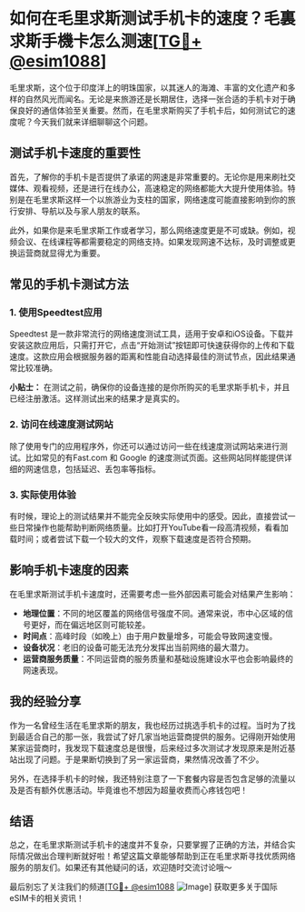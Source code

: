 # 如何在毛里求斯测试手机卡的速度？毛裏求斯手機卡怎么测速[[TG💪+ @esim1088](https://t.me/s/esim1088)]

毛里求斯，这个位于印度洋上的明珠国家，以其迷人的海滩、丰富的文化遗产和多样的自然风光而闻名。无论是来旅游还是长期居住，选择一张合适的手机卡对于确保良好的通信体验至关重要。然而，在毛里求斯购买了手机卡后，如何测试它的速度呢？今天我们就来详细聊聊这个问题。

## 测试手机卡速度的重要性

首先，了解你的手机卡是否提供了承诺的网速是非常重要的。无论你是用来刷社交媒体、观看视频，还是进行在线办公，高速稳定的网络都能大大提升使用体验。特别是在毛里求斯这样一个以旅游业为支柱的国家，网络速度可能直接影响到你的旅行安排、导航以及与家人朋友的联系。

此外，如果你是来毛里求斯工作或者学习，那么网络速度更是不可或缺。例如，视频会议、在线课程等都需要稳定的网络支持。如果发现网速不达标，及时调整或更换运营商就显得尤为重要。

## 常见的手机卡测试方法

### 1. 使用Speedtest应用

Speedtest 是一款非常流行的网络速度测试工具，适用于安卓和iOS设备。下载并安装这款应用后，只需打开它，点击“开始测试”按钮即可快速获得你的上传和下载速度。这款应用会根据服务器的距离和性能自动选择最佳的测试节点，因此结果通常比较准确。

**小贴士：** 在测试之前，确保你的设备连接的是你所购买的毛里求斯手机卡，并且已经注册激活。这样测试出来的结果才是真实的。

### 2. 访问在线速度测试网站

除了使用专门的应用程序外，你还可以通过访问一些在线速度测试网站来进行测试。比如常见的有Fast.com 和 Google 的速度测试页面。这些网站同样能提供详细的网速信息，包括延迟、丢包率等指标。

### 3. 实际使用体验

有时候，理论上的测试结果并不能完全反映实际使用中的感受。因此，直接尝试一些日常操作也能帮助判断网络质量。比如打开YouTube看一段高清视频，看看加载时间；或者尝试下载一个较大的文件，观察下载速度是否符合预期。

## 影响手机卡速度的因素

在毛里求斯测试手机卡速度时，还需要考虑一些外部因素可能会对结果产生影响：

- **地理位置**：不同的地区覆盖的网络信号强度不同。通常来说，市中心区域的信号更好，而在偏远地区则可能较差。
- **时间点**：高峰时段（如晚上）由于用户数量增多，可能会导致网速变慢。
- **设备状况**：老旧的设备可能无法充分发挥出当前网络的最大潜力。
- **运营商服务质量**：不同运营商的服务质量和基础设施建设水平也会影响最终的网速表现。

## 我的经验分享

作为一名曾经生活在毛里求斯的朋友，我也经历过挑选手机卡的过程。当时为了找到最适合自己的那一张，我尝试了好几家当地运营商提供的服务。记得刚开始使用某家运营商时，我发现下载速度总是很慢，后来经过多次测试才发现原来是附近基站出现了问题。于是果断切换到了另一家运营商，果然情况改善了不少。

另外，在选择手机卡的时候，我还特别注意了一下套餐内容是否包含足够的流量以及是否有额外优惠活动。毕竟谁也不想因为超量收费而心疼钱包吧！

## 结语

总之，在毛里求斯测试手机卡的速度并不复杂，只要掌握了正确的方法，并结合实际情况做出合理判断就好啦！希望这篇文章能够帮助到正在毛里求斯寻找优质网络服务的朋友们。如果还有其他疑问的话，欢迎随时交流讨论哦～

最后别忘了关注我们的频道[[TG💪+ @esim1088](https://t.me/s/esim1088) ![Image](https://i.postimg.cc/4NQfJmqS/Snipaste-2025-05-13-00-14-12.png)] 获取更多关于国际eSIM卡的相关资讯！